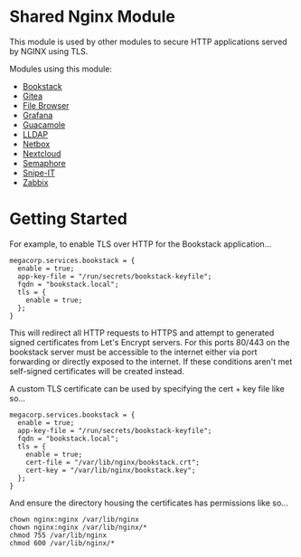 # Shared Nginx Module
This module is used by other modules to secure HTTP applications served by NGINX using TLS.

Modules using this module:
- [Bookstack](https://github.com/rapture-mc/mgc-nixos/tree/main/modules/services/bookstack)
- [Gitea](https://github.com/rapture-mc/mgc-nixos/tree/main/modules/services/gitea)
- [File Browser](https://github.com/rapture-mc/mgc-nixos/tree/main/modules/services/file-browser)
- [Grafana](https://github.com/rapture-mc/mgc-nixos/tree/main/modules/services/grafana)
- [Guacamole](https://github.com/rapture-mc/mgc-nixos/tree/main/modules/services/guacamole)
- [LLDAP](https://github.com/rapture-mc/mgc-nixos/tree/main/modules/services/lldap)
- [Netbox](https://github.com/rapture-mc/mgc-nixos/tree/main/modules/services/netbox)
- [Nextcloud](https://github.com/rapture-mc/mgc-nixos/tree/main/modules/services/nextcloud)
- [Semaphore](https://github.com/rapture-mc/mgc-nixos/tree/main/modules/services/semaphore)
- [Snipe-IT](https://github.com/rapture-mc/mgc-nixos/tree/main/modules/services/snipe-it)
- [Zabbix](https://github.com/rapture-mc/mgc-nixos/tree/main/modules/services/zabbix)

# Getting Started
For example, to enable TLS over HTTP for the Bookstack application...
```
megacorp.services.bookstack = {
  enable = true;
  app-key-file = "/run/secrets/bookstack-keyfile";
  fqdn = "bookstack.local";
  tls = {
    enable = true;
  };
}
```
This will redirect all HTTP requests to HTTPS and attempt to generated signed certificates from Let's Encrypt servers. For this ports 80/443 on the bookstack server must be accessible to the internet either via port forwarding or directly exposed to the internet. If these conditions aren't met self-signed certificates will be created instead.

A custom TLS certificate can be used by specifying the cert + key file like so...
```
megacorp.services.bookstack = {
  enable = true;
  app-key-file = "/run/secrets/bookstack-keyfile";
  fqdn = "bookstack.local";
  tls = {
    enable = true;
    cert-file = "/var/lib/nginx/bookstack.crt";
    cert-key = "/var/lib/nginx/bookstack.key";
  };
}
```
And ensure the directory housing the certificates has permissions like so...
```
chown nginx:nginx /var/lib/nginx
chown nginx:nginx /var/lib/nginx/*
chmod 755 /var/lib/nginx
chmod 600 /var/lib/nginx/*
```

